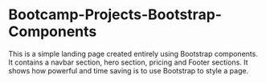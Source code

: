 # Bootcamp-Projects-Bootstrap-Components

This is a simple landing page created entirely using Bootstrap components. It contains a navbar section, hero section, pricing and Footer sections.
It shows how powerful and time saving is to use Bootstrap to style a page.
